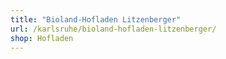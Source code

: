 ```yaml
---
title: "Bioland-Hofladen Litzenberger"
url: /karlsruhe/bioland-hofladen-litzenberger/
shop: Hofladen
---
```

